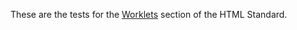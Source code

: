 These are the tests for the [Worklets](https://html.spec.whatwg.org/multipage/worklets.html) section of the HTML Standard.
